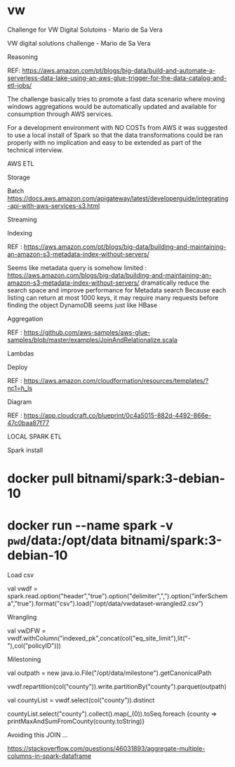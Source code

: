 # vw

Challenge for VW Digital Solutoins - Mario de Sa Vera

VW digital solutions challenge - Mario de Sa Vera

Reasoning

REF: https://aws.amazon.com/pt/blogs/big-data/build-and-automate-a-serverless-data-lake-using-an-aws-glue-trigger-for-the-data-catalog-and-etl-jobs/

The challenge basically tries to promote a fast data scenario where moving windows aggregations would be automatically updated and available for consumption through AWS services.

For a development environment with NO COSTs from AWS it was suggested to use a local install of Spark so that the data transformations could be ran properly with no implication and easy to be extended as part of the technical interview.

AWS ETL

Storage

Batch
https://docs.aws.amazon.com/apigateway/latest/developerguide/integrating-api-with-aws-services-s3.html

Streaming

Indexing

REF : https://aws.amazon.com/pt/blogs/big-data/building-and-maintaining-an-amazon-s3-metadata-index-without-servers/

Seems like metadata query is somehow limited : https://aws.amazon.com/blogs/big-data/building-and-maintaining-an-amazon-s3-metadata-index-without-servers/
dramatically reduce the search space and improve performance for Metadata search
Because each listing can return at most 1000 keys, it may require many requests before finding the object
DynamoDB seems just like HBase


Aggregation

REF : https://github.com/aws-samples/aws-glue-samples/blob/master/examples/JoinAndRelationalize.scala

Lambdas

Deploy

REF : https://aws.amazon.com/cloudformation/resources/templates/?nc1=h_ls

Diagram

REF : https://app.cloudcraft.co/blueprint/0c4a5015-882d-4492-866e-47c0baa87f77

LOCAL SPARK ETL

Spark install

# docker pull bitnami/spark:3-debian-10
# docker run --name spark -v `pwd`/data:/opt/data bitnami/spark:3-debian-10

Load csv

val vwdf = spark.read.option("header","true").option("delimiter",",").option("inferSchema","true").format("csv").load("/opt/data/vwdataset-wrangled2.csv”)

Wrangling

val vwDFW = vwdf.withColumn("indexed_pk",concat(col("eq_site_limit"),lit("-"),col("policyID")))

Milestoning

val outpath = new java.io.File("/opt/data/milestone").getCanonicalPath

vwdf.repartition(col("county")).write.partitionBy("county").parquet(outpath)

val countyList = vwdf.select(col("county")).distinct

countyList.select("county").collect().map(_(0)).toSeq.foreach {county => printMaxAndSumFromCounty(county.toString)}


Avoiding this JOIN ...

https://stackoverflow.com/questions/46031893/aggregate-multiple-columns-in-spark-dataframe

